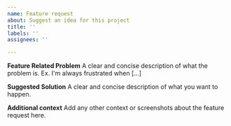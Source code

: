 ```yaml
---
name: Feature request
about: Suggest an idea for this project
title: ''
labels: ''
assignees: ''

---
```


**Feature Related Problem**
A clear and concise description of what the problem is. Ex. I'm always frustrated when [...]

**Suggested Solution**
A clear and concise description of what you want to happen.

**Additional context**
Add any other context or screenshots about the feature request here.
